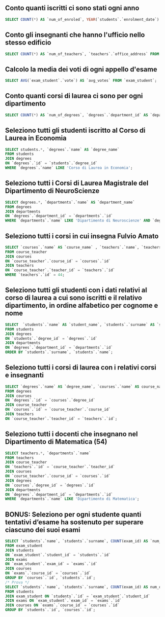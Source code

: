 ## Conto quanti iscritti ci sono stati ogni anno
```sql
SELECT COUNT(*) AS `num_of_enroled`, YEAR(`students`.`enrolment_date`) AS `enrolment_year` FROM `students` GROUP BY `enrolment_year`;
```

## Conto gli insegnanti che hanno l'ufficio nello stesso edificio
```sql
SELECT COUNT(*) AS `num_of_teachers`, `teachers`.`office_address` FROM `teachers` GROUP BY `teachers`.`office_address`;
```

## Calcolo la media dei voti di ogni appello d'esame
```sql
SELECT AVG(`exam_student`.`vote`) AS `avg_votes` FROM `exam_student`;
```

## Conto quanti corsi di laurea ci sono per ogni dipartimento
```sql
SELECT COUNT(*) AS `num_of_degrees`, `degrees`.`department_id` AS `department_id` FROM `degrees` GROUP BY `department_id`;
```

## Seleziono tutti gli studenti iscritto al Corso di Laurea in Economia
```sql
SELECT students.*, `degrees`.`name` AS `degree_name`
FROM students
JOIN degrees
ON `degrees`.`id` = `students`.`degree_id`
WHERE `degrees`.`name` LIKE 'Corso di Laurea in Economia';
```

## Seleziono tutti i Corsi di Laurea Magistrale del Dipartimento di NeuroScienze
```sql
SELECT degrees.*, `departments`.`name` AS `department_name`
FROM degrees
JOIN departments
ON `degrees`.`department_id` = `departments`.`id`
WHERE `departments`.`name` LIKE 'Dipartimento di Neuroscienze' AND `degrees`.`level` LIKE 'magistrale';
```

## Seleziono tutti i corsi in cui insegna Fulvio Amato
```sql
SELECT `courses`.`name` AS `course_name` , `teachers`.`name`, `teachers`.`surname`
FROM course_teacher
JOIN courses
ON `course_teacher`.`course_id` = `courses`.`id`
JOIN teachers 
ON `course_teacher`.`teacher_id` = `teachers`.`id`
WHERE `teachers`.`id` = 44;
```

## Seleziono tutti gli studenti con i dati relativi al corso di laurea a cui sono iscritti e il relativo dipartimento, in ordine alfabetico per cognome e nome
```sql
SELECT  `students`.`name` AS `student_name`, `students`.`surname` AS `student_surname`, degrees.*, `departments`.`name` AS `department_name`
FROM students
JOIN degrees
ON `students`.`degree_id` = `degrees`.`id`
JOIN departments
ON `degrees`.`department_id` = `departments`.`id`
ORDER BY `students`.`surname`, `students`.`name`;
```

## Seleziono tutti i corsi di laurea con i relativi corsi e insegnanti
```sql
SELECT `degrees`.`name` AS `degree_name`, `courses`.`name` AS course_name, `teachers`.`name` AS teacher_name, `teachers`.`surname` AS teacher_surname
FROM degrees
JOIN courses
ON `degrees`.`id` = `courses`.`degree_id`
JOIN course_teacher 
ON `courses`.`id` = `course_teacher`.`course_id`
JOIN teachers 
ON `course_teacher`.`teacher_id` = `teachers`.`id`;
```

## Seleziono tutti i docenti che insegnano nel Dipartimento di Matematica (54)
```sql
SELECT teachers.*, `departments`.`name`
FROM teachers
JOIN course_teacher
ON `teachers`.`id` = `course_teacher`.`teacher_id`
JOIN courses
ON `course_teacher`.`course_id` = `courses`.`id`
JOIN degrees
ON `courses`.`degree_id` = `degrees`.`id`
JOIN departments 
ON `degrees`.`department_id` = `departments`.`id`
WHERE `departments`.`name` LIKE 'Dipartimento di Matematica';
```

## BONUS: Seleziono per ogni studente quanti tentativi d’esame ha sostenuto per superare ciascuno dei suoi esami
```sql
SELECT `students`.`name`, `students`.`surname`, COUNT(exam_id) AS `num_of_attempts`, `courses`.`name`
FROM exam_student
JOIN students
ON `exam_student`.`student_id` = `students`.`id`
JOIN exams
ON `exam_student`.`exam_id` = `exams`.`id`
JOIN courses 
ON `exams`.`course_id` = `courses`.`id`
GROUP BY `courses`.`id`, `students`.`id`;
/* Prova */
SELECT `students`.`name`, `students`.`surname`, COUNT(exam_id) AS num_of_attempts, `courses`.`name`
FROM students
JOIN exam_student ON `students`.`id` = `exam_student`.`student_id`
JOIN exams ON `exam_student`.`exam_id` = `exams`.`id`
JOIN courses ON `exams`.`course_id` = `courses`.`id`
GROUP BY `students`.`id`, `courses`.`id`;
```